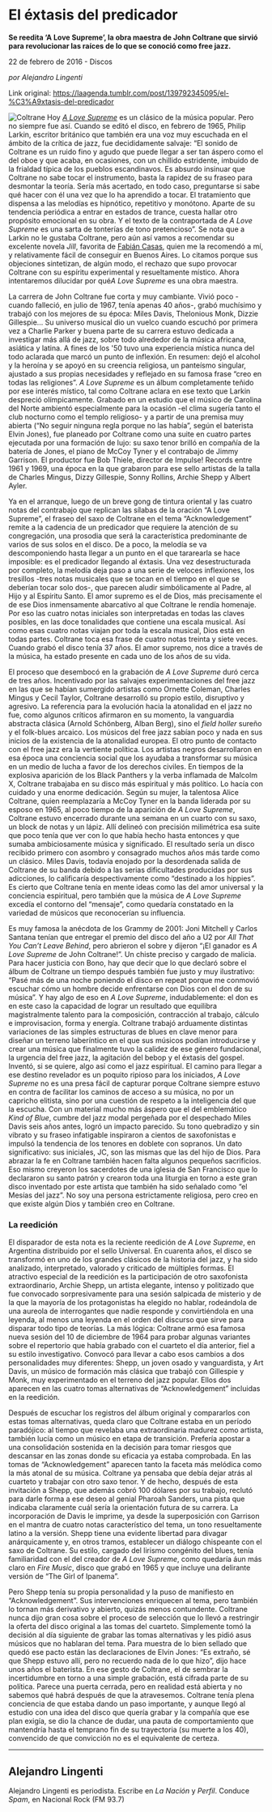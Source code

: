 # El éxtasis del predicador

**Se reedita ‘A Love Supreme’, la obra maestra de John Coltrane que sirvió para revolucionar las raíces de lo que se conoció como free jazz.**

22 de febrero de 2016 - Discos

_por Alejandro Lingenti_

Link original: https://laagenda.tumblr.com/post/139792345095/el-%C3%A9xtasis-del-predicador

![Coltrane](https://64.media.tumblr.com/298e849835635a4c6717ce9f025c1b77/tumblr_inline_pk0bgmaVlZ1t6q87u_500.jpg)
Hoy *[A Love Supreme](https://www.youtube.com/watch?v=p3L-gL4XmjM)* es un clásico de la música popular. Pero no siempre fue así. Cuando se editó el disco, en febrero de 1965, Philip Larkin, escritor británico que también era una voz muy escuchada en el ámbito de la crítica de jazz, fue decididamente salvaje: “El sonido de Coltrane es un ruido fino y agudo que puede llegar a ser tan áspero como el del oboe y que acaba, en ocasiones, con un chillido estridente, imbuido de la frialdad típica de los pueblos escandinavos. Es absurdo insinuar que Coltrane no sabe tocar el instrumento, basta la rapidez de su fraseo para desmontar la teoría. Sería más acertado, en todo caso, preguntarse si sabe qué hacer con él una vez que lo ha aprendido a tocar. El tratamiento que dispensa a las melodías es hipnótico, repetitivo y monótono. Aparte de su tendencia periódica a entrar en estados de trance, cuesta hallar otro propósito emocional en su obra. Y el texto de la contraportada de *A Love Supreme* es una sarta de tonterías de tono pretencioso”. Se nota que a Larkin no le gustaba Coltrane, pero aún así vamos a recomendar su excelente novela *Jill*, favorita de [Fabián Casas](http://laagenda.buenosaires.gob.ar/tagged/Fabi%C3%A1n-Casas), quien me la recomendó a mí, y relativamente fácil de conseguir en Buenos Aires. Lo citamos porque sus objeciones sintetizan, de algún modo, el rechazo que supo provocar Coltrane con su espíritu experimental y resueltamente místico. Ahora intentaremos dilucidar por qué*A Love Supreme* es una obra maestra. 

La carrera de John Coltrane fue corta y muy cambiante. Vivió poco -cuando falleció, en julio de 1967, tenía apenas 40 años-, grabó muchísimo y trabajó con los mejores de su época: Miles Davis, Thelonious Monk, Dizzie Gillespie… Su universo musical dio un vuelco cuando escuchó por primera vez a Charlie Parker y buena parte de su carrera estuvo dedicada a investigar más allá de jazz, sobre todo alrededor de la música africana, asiática y latina. A fines de los '50 tuvo una experiencia mística nunca del todo aclarada que marcó un punto de inflexión. En resumen: dejó el alcohol y la heroína y se apoyó en su creencia religiosa, un panteísmo singular, ajustado a sus propias necesidades y reflejado en su famosa frase “creo en todas las religiones”. *A Love Supreme* es un álbum completamente teñido por ese interés místico, tal como Coltrane aclara en ese texto que Larkin despreció olímpicamente. Grabado en un estudio que el músico de Carolina del Norte ambientó especialmente para la ocasión -el clima sugería tanto el club nocturno como el templo religioso- y a partir de una premisa muy abierta (“No seguir ninguna regla porque no las había”, según el baterista Elvin Jones), fue planeado por Coltrane como una suite en cuatro partes ejecutada por una formación de lujo: su saxo tenor brilló en compañía de la batería de Jones, el piano de McCoy Tyner y el contrabajo de Jimmy Garrison. El productor fue Bob Thiele, director de Impulse! Records entre 1961 y 1969, una época en la que grabaron para ese sello artistas de la talla de Charles Mingus, Dizzy Gillespie, Sonny Rollins, Archie Shepp y Albert Ayler. 

Ya en el arranque, luego de un breve gong de tintura oriental y las cuatro notas del contrabajo que replican las sílabas de la oración “A Love Supreme”, el fraseo del saxo de Coltrane en el tema “Acknowledgement” remite a la cadencia de un predicador que requiere la atención de su congregación, una prosodia que será la característica predominante de varios de sus solos en el disco. De a poco, la melodía se va descomponiendo hasta llegar a un punto en el que tararearla se hace imposible: es el predicador llegando al éxtasis. Una vez desestructurada por completo, la melodía deja paso a una serie de veloces inflexiones, los tresillos -tres notas musicales que se tocan en el tiempo en el que se deberían tocar solo dos-, que parecen aludir simbólicamente al Padre, al Hijo y al Espíritu Santo. El amor supremo es el de Dios, más precisamente el de ese Dios inmensamente abarcativo al que Coltrane le rendía homenaje. Por eso las cuatro notas iniciales son interpretadas en todas las claves posibles, en las doce tonalidades que contiene una escala musical. Así como esas cuatro notas viajan por toda la escala musical, Dios está en todas partes. Coltrane toca esa frase de cuatro notas treinta y siete veces. Cuando grabó el disco tenía 37 años. El amor supremo, nos dice a través de la música, ha estado presente en cada uno de los años de su vida.

El proceso que desembocó en la grabación de *A Love Supreme* duró cerca de tres años. Incentivado por las salvajes experimentaciones del free jazz en las que se habían sumergido artistas como Ornette Coleman, Charles Mingus y Cecil Taylor, Coltrane desarrolló su propio estilo, disruptivo y agresivo. La referencia para la evolución hacia la atonalidad en el jazz no fue, como algunos críticos afirmaron en su momento, la vanguardia abstracta clásica (Arnold Schönberg, Alban Berg), sino el *field holler* sureño y el folk-blues arcaico. Los músicos del free jazz sabían poco y nada en sus inicios de la existencia de la atonalidad europea. El otro punto de contacto con el free jazz era la vertiente política. Los artistas negros desarrollaron en esa época una conciencia social que los ayudaba a transformar su música en un medio de lucha a favor de los derechos civiles. En tiempos de la explosiva aparición de los Black Panthers y la verba inflamada de Malcolm X, Coltrane trabajaba en su disco más espiritual y más político. Lo hacía con cuidado y una enorme dedicación. Según su mujer, la talentosa Alice Coltrane, quien reemplazaría a McCoy Tyner en la banda liderada por su esposo en 1965, al poco tiempo de la aparición de *A Love Supreme*, Coltrane estuvo encerrado durante una semana en un cuarto con su saxo, un block de notas y un lápiz. Allí delineó con precisión milimétrica esa suite que poco tenía que ver con lo que había hecho hasta entonces y que sumaba ambiciosamente música y significado. El resultado sería un disco recibido primero con asombro y consagrado muchos años más tarde como un clásico. Miles Davis, todavía enojado por la desordenada salida de Coltrane de su banda debido a las serias dificultades producidas por sus adicciones, lo calificaría despectivamente como “destinado a los hippies”. Es cierto que Coltrane tenía en mente ideas como las del amor universal y la conciencia espiritual, pero también que la música de *A Love Supreme* excedía el contorno del “mensaje”, como quedaría constatado en la variedad de músicos que reconocerían su influencia. 

Es muy famosa la anécdota de los Grammy de 2001: Joni Mitchell y Carlos Santana tenían que entregar el premio del disco del año a U2 por *All That You Can’t Leave Behind*, pero abrieron el sobre y dijeron “¡El ganador es *A Love Supreme* de John Coltrane!”. Un chiste preciso y cargado de malicia. Para hacer justicia con Bono, hay que decir que lo que declaró sobre el álbum de Coltrane un tiempo después también fue justo y muy ilustrativo: “Pasé más de una noche poniendo el disco en repeat porque me conmovió escuchar cómo un hombre decide enfrentarse con Dios con el don de su música”. Y hay algo de eso en *A Love Supreme*, indudablemente: el don es en este caso la capacidad de lograr un resultado que equilibra magistralmente talento para la composición, contracción al trabajo, cálculo e improvisacion, forma y energía. Coltrane trabajó arduamente distintas variaciones de las simples estructuras de blues en clave menor para diseñar un terreno laberíntico en el que sus músicos podían introducirse y crear una música que finalmente tuvo la calidez de ese género fundacional, la urgencia del free jazz, la agitación del bebop y el éxtasis del gospel. Inventó, si se quiere, algo así como el jazz espiritual. El camino para llegar a ese destino revelador es un poquito ripioso para los iniciados, *A Love Supreme* no es una presa fácil de capturar porque Coltrane siempre estuvo en contra de facilitar los caminos de acceso a su música, no por un capricho elitista, sino por una cuestión de respeto a la inteligencia del que la escucha. Con un material mucho más áspero que el del emblemático *Kind of Blue*, cumbre del jazz modal pergeñada por el despechado Miles Davis seis años antes, logró un impacto parecido. Su tono quebradizo y sin vibrato y su fraseo infatigable inspiraron a cientos de saxofonistas e impulsó la tendencia de los tenores en doblete con sopranos. Un dato significativo: sus iniciales, JC, son las mismas que las del hijo de Dios. Para abrazar la fe en Coltrane también hacen falta algunos pequeños sacrificios. Eso mismo creyeron los sacerdotes de una iglesia de San Francisco que lo declararon su santo patrón y crearon toda una liturgia en torno a este gran disco inventado por este artista que también ha sido señalado como “el Mesías del jazz”. No soy una persona estrictamente religiosa, pero creo en que existe algún Dios y también creo en Coltrane. 

### La reedición

El disparador de esta nota es la reciente reedición de *A Love Supreme*, en Argentina distribuido por el sello Universal. En cuarenta años, el disco se transformó en uno de los grandes clásicos de la historia del jazz, y ha sido analizado, interpretado, valorado y criticado de múltiples formas. El atractivo especial de la reedición es la participación de otro saxofonista extraordinario, Archie Shepp, un artista elegante, intenso y politizado que fue convocado sorpresivamente para una sesión salpicada de misterio y de la que la mayoría de los protagonistas ha elegido no hablar, rodeándola de una aureola de interrogantes que nadie responde y convirtiéndola en una leyenda, al menos una leyenda en el orden del discurso que sirve para disparar todo tipo de teorías. La más lógica: Coltrane armó esa famosa nueva sesión del 10 de diciembre de 1964 para probar algunas variantes sobre el repertorio que había grabado con el cuarteto el día anterior, fiel a su estilo investigativo. Convocó para llevar a cabo esos cambios a dos personalidades muy diferentes: Shepp, un joven osado y vanguardista, y Art Davis, un músico de formación más clásica que trabajó con Gillespie y Monk, muy experimentado en el terreno del jazz popular. Ellos dos aparecen en las cuatro tomas alternativas de “Acknowledgement” incluidas en la reedición.

Después de escuchar los registros del álbum original y compararlos con estas tomas alternativas, queda claro que Coltrane estaba en un período paradójico: al tiempo que revelaba una extraordinaria madurez como artista, también lucía como un músico en etapa de transición. Prefería apostar a una consolidación sostenida en la decisión para tomar riesgos que descansar en las zonas donde su eficacia ya estaba comprobada. En las tomas de “Acknowledgement” aparecen tanto la faceta más melódica como la más atonal de su música. Coltrane ya pensaba que debía dejar atrás al cuarteto y trabajar con otro saxo tenor. Y de hecho, después de esta invitación a Shepp, que además cobró 100 dólares por su trabajo, reclutó para darle forma a ese deseo al genial Pharoah Sanders, una pista que indicaba claramente cuál sería la orientación futura de su carrera. La incorporación de Davis le imprime, ya desde la superposición con Garrison en el mantra de cuatro notas característico del tema, un tono resueltamente latino a la versión. Shepp tiene una evidente libertad para divagar anárquicamente y, en otros tramos, establecer un diálogo chispeante con el saxo de Coltrane. Su estilo, cargado del lirismo congénito del blues, tenía familiaridad con el del creador de *A Love Supreme*, como quedaría áun más claro en *Fire Music*, disco que grabó en 1965 y que incluye una delirante versión de “The Girl of Ipanema”.

Pero Shepp tenía su propia personalidad y la puso de manifiesto en “Acknowledgement”. Sus intervenciones enriquecen al tema, pero también lo tornan más derivativo y abierto, quizás menos contundente. Coltrane nunca dijo gran cosa sobre el proceso de selección que lo llevó a restringir la oferta del disco original a las tomas del cuarteto. Simplemente tomó la decisión al día siguiente de grabar las tomas alternativas y les pidió asus músicos que no hablaran del tema. Para muestra de lo bien sellado que quedó ese pacto están las declaraciones de Elvin Jones: “Es extraño, sé que Shepp estuvo allí, pero no recuerdo nada de lo que hizo”, dijo hace unos años el baterista. En ese gesto de Coltrane, el de sembrar la incertidumbre en torno a una simple grabación, está cifrada parte de su política. Parece una puerta cerrada, pero en realidad está abierta y no sabemos qué habrá después de que la atravesemos. Coltrane tenía plena conciencia de que estaba dando un paso importante, y aunque llegó al estudio con una idea del disco que quería grabar y la compañía que ese plan exigía, se dio la chance de dudar, una pauta de comportamiento que mantendría hasta el temprano fin de su trayectoria (su muerte a los 40), convencido de que convicción no es el equivalente de certeza. 

  




---

Alejandro Lingenti
------------------

 Alejandro Lingenti es periodista. Escribe en *La Nación* y *Perfil*. Conduce *Spam*, en Nacional Rock (FM 93.7)

